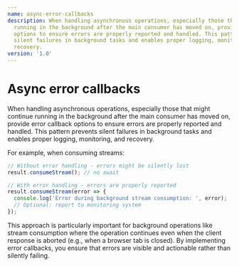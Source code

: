 ```yaml
---
name: async-error-callbacks
description: When handling asynchronous operations, especially those that might continue
  running in the background after the main consumer has moved on, provide error callback
  options to ensure errors are properly reported and handled. This pattern prevents
  silent failures in background tasks and enables proper logging, monitoring, and
  recovery.
version: '1.0'
---
```

# Async error callbacks

When handling asynchronous operations, especially those that might continue running in the background after the main consumer has moved on, provide error callback options to ensure errors are properly reported and handled. This pattern prevents silent failures in background tasks and enables proper logging, monitoring, and recovery.

For example, when consuming streams:

```typescript
// Without error handling - errors might be silently lost
result.consumeStream(); // no await

// With error handling - errors are properly reported
result.consumeStream(error => {
  console.log('Error during background stream consumption: ', error);
  // Optional: report to monitoring system
});
```

This approach is particularly important for background operations like stream consumption where the operation continues even when the client response is aborted (e.g., when a browser tab is closed). By implementing error callbacks, you ensure that errors are visible and actionable rather than silently failing.
